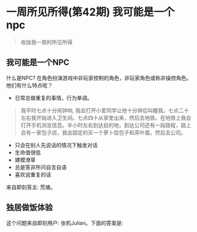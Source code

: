 # 一周所见所得(第42期) 我可能是一个npc

> 收拢我一周的所见所得

## 我可能是一个NPC

什么是NPC? 在角色扮演游戏中非玩家控制的角色，非玩家角色或称非操控角色。他们有什么特点呢？

- 日常总做重复的事情，行为单调。

> 我平时七点十分闹钟响, 我会打开小爱同学让他十分钟后叫醒我。七点二十左右我开始进入卫生间。七点四十从家里出来，然后去地铁。在地铁上我会打开手机浏览信息。半小时左右到达目的地，到达公司还有一段路程，路上会有一家包子店，我会固定的买一个萝卜馅包子和茶叶蛋。然后去公司。

- 只会在别人先说话的情况下触发对话
- 生命值很低
- 建模潦草
- 总是答非所问自言自语
- 喜欢说重复的话

来自即刻答主: 荒塘。

## 独居做饭体验

这个问题来自即刻用户: 张机Julian。下面的答案是:

